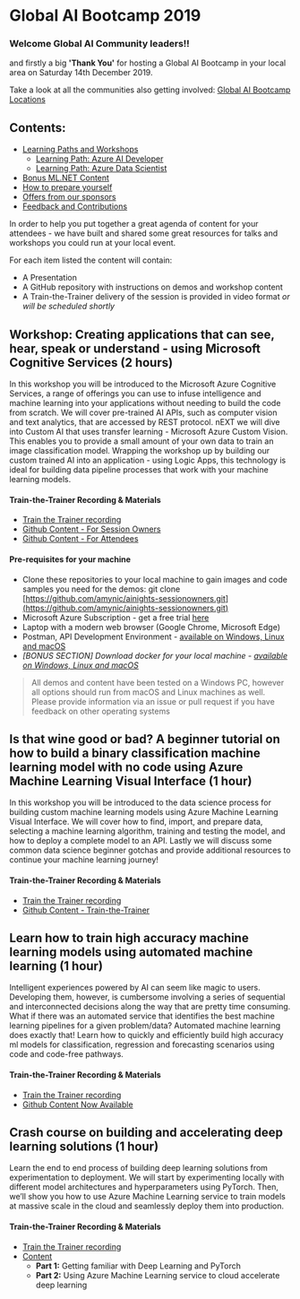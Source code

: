 # Global AI Bootcamp 2019 

### Welcome Global AI Community leaders!!
and firstly a big **'Thank You'** for hosting a Global AI Bootcamp in your local area on Saturday 14th December 2019.

Take a look at all the communities also getting involved: [Global AI Bootcamp Locations](https://globalai.community/global-ai-bootcamp/)

## Contents:
* [Learning Paths and Workshops](#Learning-Paths-and-Workshops)
    * [Learning Path: Azure AI Developer](#Learning-path:-Azure-AI-Developer)
    * [Learning Path: Azure Data Scientist](#Learning-path:-Azure-Data-Scientist)
* [Bonus ML.NET Content](#bonus-mlnet-content)
* [How to prepare yourself](#How-to-prepare-yourself)
* [Offers from our sponsors](#Offer-from-our-sponsors)
* [Feedback and Contributions](#Feedback-and-Contributions)

In order to help you put together a great agenda of content for your attendees - we have built and shared some great resources for talks and workshops you could run at your local event. 

For each item listed the content will contain:
* A Presentation
* A GitHub repository with instructions on demos and workshop content
* A Train-the-Trainer delivery of the session is provided in video format *or will be scheduled shortly*



## Workshop: Creating applications that can see, hear, speak or understand - using Microsoft Cognitive Services (2 hours)

 In this workshop you will be introduced to the Microsoft Azure Cognitive Services, a range of offerings you can use to infuse intelligence and machine learning into your applications without needing to build the code from scratch. We will cover pre-trained AI APIs, such as computer vision and text analytics, that are accessed by REST protocol. nEXT we will dive into Custom AI that uses transfer learning - Microsoft Azure Custom Vision. This enables you to provide a small amount of your own data to train an image classification model. Wrapping the workshop up by building our custom trained AI into an application - using Logic Apps, this technology is ideal for building data pipeline processes that work with your machine learning models.

#### Train-the-Trainer Recording & Materials
* [Train the Trainer recording](https://youtu.be/S4YTTjfkWrA)
* [Github Content - For Session Owners](https://github.com/amynic/ainights-sessionowners)
* [Github Content - For Attendees](https://github.com/amynic/AINights)

#### Pre-requisites for your machine
* Clone these repositories to your local machine to gain images and code samples you need for the demos: git clone [https://github.com/amynic/ainights-sessionowners.git](https://github.com/amynic/ainights-sessionowners.git)
* Microsoft Azure Subscription - get a free trial [here](https://azure.microsoft.com/en-gb/free/?WT.mc_id=globalainights-content-amynic)
* Laptop with a modern web browser (Google Chrome, Microsoft Edge)
* Postman, API Development Environment - [available on Windows, Linux and macOS](https://www.getpostman.com/)
* _[BONUS SECTION] Download docker for your local machine - [available on Windows, Linux and macOS](https://docs.docker.com/v17.09/engine/installation/)_


> All demos and content have been tested on a Windows PC, however all options should run from macOS and Linux machines as well. Please provide information via an issue or pull request if you have feedback on other operating systems
 
 
## Is that wine good or bad? A beginner tutorial on how to build a binary classification machine learning model with no code using Azure Machine Learning Visual Interface (1 hour)

In this workshop you will be introduced to the data science process for building custom machine learning models using Azure Machine Learning Visual Interface. We will cover how to find, import, and prepare data, selecting a machine learning algorithm, training and testing the model, and how to deploy a complete model to an API. Lastly we will discuss some common data science beginner gotchas and provide additional resources to continue your machine learning journey!

#### Train-the-Trainer Recording & Materials
* [Train the Trainer recording](https://youtu.be/VnzUHS0iu9o)
* [Github Content - Train-the-Trainer](https://github.com/cassieview/wine-quality-azure-ml-visual-interface/)

## Learn how to train high accuracy machine learning models using automated machine learning (1 hour)

Intelligent experiences powered by AI can seem like magic to users. Developing them, however, is cumbersome involving a series of sequential and interconnected decisions along the way that are pretty time consuming. What if there was an automated service that identifies the best machine learning pipelines for a given problem/data? Automated machine learning does exactly that! Learn how to quickly and efficiently build high accuracy ml models for classification, regression and forecasting scenarios using code and code-free pathways.

#### Train-the-Trainer Recording & Materials
* [Train the Trainer recording](https://youtu.be/y-8k6GGXHTc)
* [Github Content Now Available](https://github.com/amynic/ainights-automatedml)



## Crash course on building and accelerating deep learning solutions (1 hour)

Learn the end to end process of building deep learning solutions from experimentation to deployment. We will start by experimenting locally with different model architectures and hyperparameters using PyTorch. Then, we’ll show you how to use Azure Machine Learning service to train models at massive scale in the cloud and seamlessly deploy them into production.

#### Train-the-Trainer Recording & Materials
* [Train the Trainer recording](https://youtu.be/6kJ9187rUyk) 
* [Content](https://github.com/sethjuarez/pytorchintro)
    * **Part 1:** Getting familiar with Deep Learning and PyTorch
    * **Part 2:** Using Azure Machine Learning service to cloud accelerate deep learning
